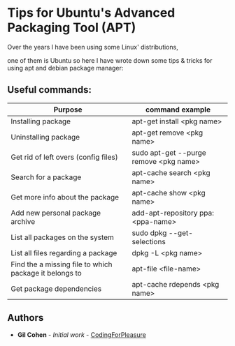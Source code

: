 # Tips for Ubuntu's Advanced Packaging Tool (APT)

Over the years I have been using some Linux' distributions,

one of them is Ubuntu so here I have wrote down some tips & tricks
for using apt and debian package manager:


## Useful commands:

Purpose | command example
------------ | -------------
Installing package | apt-get install &lt;pkg name&gt;
Uninstalling package | apt-get remove &lt;pkg name&gt;
Get rid of left overs (config files) |  sudo apt-get --purge remove &lt;pkg name&gt;
Search for a package |  apt-cache search &lt;pkg name&gt;
Get more info about the package | apt-cache show &lt;pkg name&gt;
Add new personal package archive | add-apt-repository ppa:&lt;ppa-name&gt;
List all packages on the system |  sudo dpkg --get-selections
List all files regarding a package |   dpkg -L &lt;pkg name&gt;
Find the a missing file to which package it belongs to | apt-file &lt;file-name&gt;
Get package dependencies | apt-cache rdepends &lt;pkg name&gt;




## Authors

* **Gil Cohen** - *Initial work* - [CodingForPleasure](https://github.com/CodingForpleasure)
